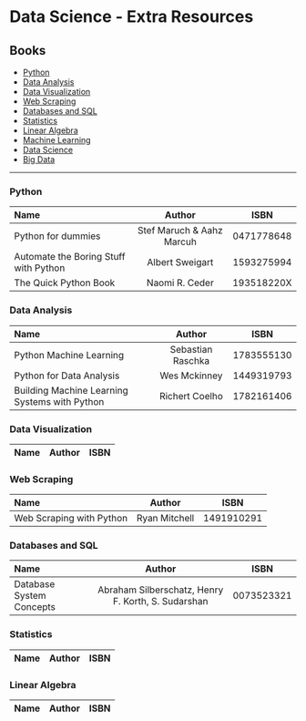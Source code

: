 # Data Science - Extra Resources

## Books

- [Python](#python)
- [Data Analysis](#data-analysis)
- [Data Visualization](#data-visualization)
- [Web Scraping](#web-scraping)
- [Databases and SQL](#databases-and-sql)
- [Statistics](#statistics)
- [Linear Algebra](#linear-algebra)
- [Machine Learning](#machine-learning)
- [Data Science](#data-science)
- [Big Data](#big-data)


---



### Python

Name | Author | ISBN 
:-- | :--: | :--:
Python for dummies | Stef Maruch & Aahz Marcuh | 0471778648 
Automate the Boring Stuff with Python | Albert Sweigart | 1593275994
The Quick Python Book | Naomi R. Ceder | 193518220X




### Data Analysis

Name | Author | ISBN 
:-- | :--: | :--:
Python Machine Learning | Sebastian Raschka | 1783555130
Python for Data Analysis | Wes Mckinney | 1449319793
Building Machine Learning Systems with Python | Richert Coelho | 1782161406



### Data Visualization

Name | Author | ISBN 
:-- | :--: | :--:


### Web Scraping

Name | Author | ISBN 
:-- | :--: | :--:
Web Scraping with Python |  Ryan Mitchell | 1491910291

### Databases and SQL

Name | Author | ISBN 
:-- | :--: | :--:
Database System Concepts |  Abraham Silberschatz, Henry F. Korth, S. Sudarshan | 0073523321

### Statistics


Name | Author | ISBN 
:-- | :--: | :--:


### Linear Algebra

Name | Author | ISBN 
:-- | :--: | :--:

